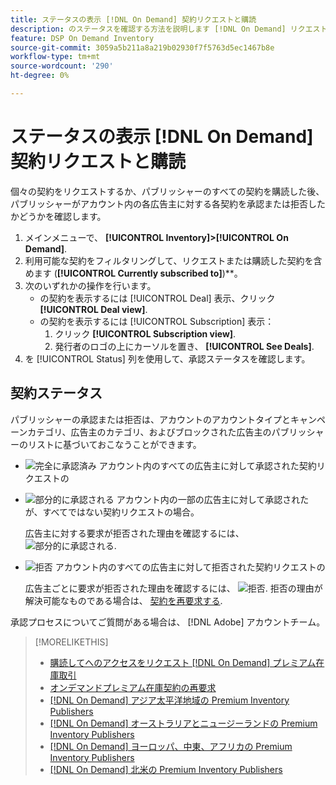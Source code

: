 ```yaml
---
title: ステータスの表示 [!DNL On Demand] 契約リクエストと購読
description: のステータスを確認する方法を説明します [!DNL On Demand] リクエストと購読を処理します。
feature: DSP On Demand Inventory
source-git-commit: 3059a5b211a8a219b02930f7f5763d5ec1467b8e
workflow-type: tm+mt
source-wordcount: '290'
ht-degree: 0%

---
```


# ステータスの表示 [!DNL On Demand] 契約リクエストと購読

個々の契約をリクエストするか、パブリッシャーのすべての契約を購読した後、パブリッシャーがアカウント内の各広告主に対する各契約を承認または拒否したかどうかを確認します。

1. メインメニューで、 **[!UICONTROL Inventory]>[!UICONTROL On Demand]**.
1. 利用可能な契約をフィルタリングして、リクエストまたは購読した契約を含めます (**[!UICONTROL Currently subscribed to]**)**。
1. 次のいずれかの操作を行います。
   * の契約を表示するには [!UICONTROL Deal] 表示、クリック **[!UICONTROL Deal view]**.
   * の契約を表示するには [!UICONTROL Subscription] 表示：
      1. クリック **[!UICONTROL Subscription view]**.
      1. 発行者のロゴの上にカーソルを置き、 **[!UICONTROL See Deals]**.
1. を [!UICONTROL Status] 列を使用して、承認ステータスを確認します。

## 契約ステータス

パブリッシャーの承認または拒否は、アカウントのアカウントタイプとキャンペーンカテゴリ、広告主のカテゴリ、およびブロックされた広告主のパブリッシャーのリストに基づいておこなうことができます。

* ![完全に承認済み](/help/dsp/assets/approved.png) アカウント内のすべての広告主に対して承認された契約リクエストの

* ![部分的に承認される](/help/dsp/assets/partly-approved.png) アカウント内の一部の広告主に対して承認されたが、すべてではない契約リクエストの場合。

   広告主に対する要求が拒否された理由を確認するには、 ![部分的に承認される](/help/dsp/assets/partly-approved.png).

* ![拒否](/help/dsp/assets/denied.png) アカウント内のすべての広告主に対して拒否された契約リクエストの

   広告主ごとに要求が拒否された理由を確認するには、 ![拒否](/help/dsp/assets/denied.png). 拒否の理由が解決可能なものである場合は、 [契約を再要求する](/help/dsp/inventory/on-demand-inventory-rerequest.md).

承認プロセスについてご質問がある場合は、 [!DNL Adobe] アカウントチーム。

>[!MORELIKETHIS]
>
>* [購読してへのアクセスをリクエスト [!DNL On Demand] プレミアム在庫取引](on-demand-inventory-subscribe.md)
>* [オンデマンドプレミアム在庫契約の再要求](on-demand-inventory-rerequest.md)
>* [[!DNL On Demand] アジア太平洋地域の Premium Inventory Publishers](on-demand-inventory-publishers-apac.md)
>* [[!DNL On Demand] オーストラリアとニュージーランドの Premium Inventory Publishers](on-demand-inventory-publishers-anz.md)
>* [[!DNL On Demand] ヨーロッパ、中東、アフリカの Premium Inventory Publishers](on-demand-inventory-publishers-emea.md)
>* [[!DNL On Demand] 北米の Premium Inventory Publishers](on-demand-inventory-publishers-na.md)

